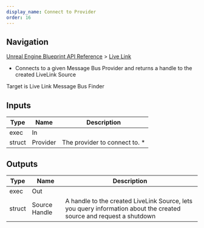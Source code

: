 ```yaml
---
display_name: Connect to Provider
order: 16
---
```

## Navigation

[Unreal Engine Blueprint API Reference](https://dev.epicgames.com/documentation/en-us/unreal-engine/BlueprintAPI) > [Live Link](https://dev.epicgames.com/documentation/en-us/unreal-engine/BlueprintAPI/LiveLink)

- Connects to a given Message Bus Provider and returns a handle to the created LiveLink Source

Target is Live Link Message Bus Finder

## Inputs

| Type | Name | Description |
| --- | --- | --- |
| exec | In |  |
| struct | Provider | The provider to connect to. * |

## Outputs

| Type | Name | Description |
| --- | --- | --- |
| exec | Out |  |
| struct | Source Handle | A handle to the created LiveLink Source, lets you query information about the created source and request a shutdown |

